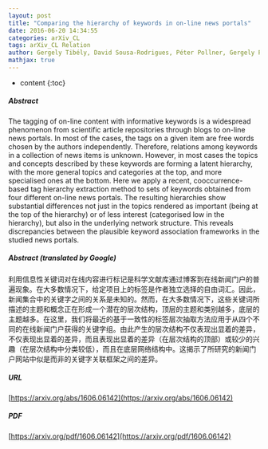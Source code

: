 ```yaml
---
layout: post
title: "Comparing the hierarchy of keywords in on-line news portals"
date: 2016-06-20 14:34:55
categories: arXiv_CL
tags: arXiv_CL Relation
author: Gergely Tibély, David Sousa-Rodrigues, Péter Pollner, Gergely Palla
mathjax: true
---
```


* content
{:toc}

##### Abstract
The tagging of on-line content with informative keywords is a widespread phenomenon from scientific article repositories through blogs to on-line news portals. In most of the cases, the tags on a given item are free words chosen by the authors independently. Therefore, relations among keywords in a collection of news items is unknown. However, in most cases the topics and concepts described by these keywords are forming a latent hierarchy, with the more general topics and categories at the top, and more specialised ones at the bottom. Here we apply a recent, cooccurrence-based tag hierarchy extraction method to sets of keywords obtained from four different on-line news portals. The resulting hierarchies show substantial differences not just in the topics rendered as important (being at the top of the hierarchy) or of less interest (categorised low in the hierarchy), but also in the underlying network structure. This reveals discrepancies between the plausible keyword association frameworks in the studied news portals.

##### Abstract (translated by Google)
利用信息性关键词对在线内容进行标记是科学文献库通过博客到在线新闻门户的普遍现象。在大多数情况下，给定项目上的标签是作者独立选择的自由词汇。因此，新闻集合中的关键字之间的关系是未知的。然而，在大多数情况下，这些关键词所描述的主题和概念正在形成一个潜在的层次结构，顶层的主题和类别越多，底层的主题越多。在这里，我们将最近的基于一致性的标签层次抽取方法应用于从四个不同的在线新闻门户获得的关键字组。由此产生的层次结构不仅表现出显着的差异，不仅表现出显着的差异，而且表现出显着的差异（在层次结构的顶部）或较少的兴趣（在层次结构中分类较低），而且在底层网络结构中。这揭示了所研究的新闻门户网站中似是而非的关键字关联框架之间的差异。

##### URL
[https://arxiv.org/abs/1606.06142](https://arxiv.org/abs/1606.06142)

##### PDF
[https://arxiv.org/pdf/1606.06142](https://arxiv.org/pdf/1606.06142)

